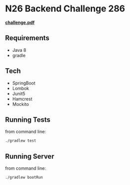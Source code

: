 # N26 Backend Challenge 286

[**challenge.pdf**](BackendChallenge_286.pdf)

## Requirements

- Java 8
- gradle

## Tech

- SpringBoot
- Lombok
- Junit5
- Hamcrest
- Mockito


## Running Tests

from command line:

```bash
./gradlew test
```


## Running Server

from command line:

```bash
./gradlew bootRun
```
